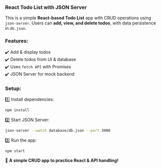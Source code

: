 ### **React Todo List with JSON Server**  

This is a simple **React-based Todo List** app with CRUD operations using `json-server`. Users can **add, view, and delete todos**, with data persistence in `db.json`.  

### **Features:**  
✔️ Add & display todos  
✔️ Delete todos from UI & database  
✔️ Uses `fetch API` with Promises  
✔️ JSON Server for mock backend  

### **Setup:**  
1️⃣ Install dependencies:  
```sh
npm install
```
2️⃣ Start JSON Server:  
```sh
json-server --watch database/db.json --port 3000
```
3️⃣ Run the app:  
```sh
npm start
```

🚀 **A simple CRUD app to practice React & API handling!**
